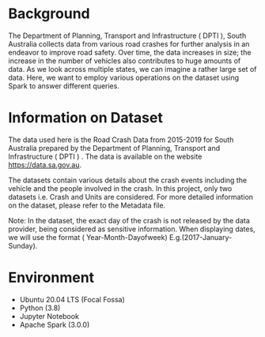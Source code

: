 # Background
The Department of Planning, Transport and Infrastructure ( DPTI ), South Australia collects data from various road crashes for further analysis in an endeavor to improve road safety. Over time, the data increases in size; the increase in the number of vehicles also contributes to huge amounts of data. As we look across multiple states, we can imagine a rather large set of data. Here, we want to employ various operations on the dataset using Spark to answer different queries.

# Information on Dataset
The data used here is the Road Crash Data from 2015-2019 for South Australia prepared by the Department of Planning, Transport and Infrastructure ( DPTI ) . The data is available on the website https://data.sa.gov.au.

The datasets contain various details about the crash events including the vehicle and the people involved in the crash. In this project, only two datasets i.e. Crash and Units are considered. For more detailed information on the dataset, please refer to the Metadata file.

Note: In the dataset, the exact day of the crash is not released by the data provider, being considered as sensitive information. When displaying dates, we will use the format ( Year-Month-Dayofweek) E.g.(2017-January-Sunday).

# Environment
* Ubuntu 20.04 LTS (Focal Fossa) 
* Python (3.8) 
* Jupyter Notebook 
* Apache Spark (3.0.0) 
